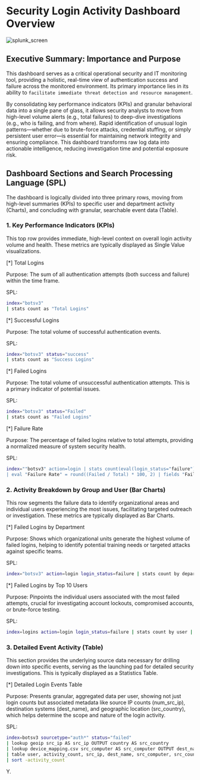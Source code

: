# Security Login Activity Dashboard Overview

![splunk_screen](screenshots/failed_login.png)

## Executive Summary: Importance and Purpose
This dashboard serves as a critical operational security and IT monitoring tool, providing a holistic, real-time view of authentication success and failure across the monitored environment. Its primary importance lies in its ability to `facilitate immediate threat detection and resource management`.

By consolidating key performance indicators (KPIs) and granular behavioral data into a single pane of glass, it allows security analysts to move from high-level volume alerts (e.g., total failures) to deep-dive investigations (e.g., who is failing, and from where). Rapid identification of unusual login patterns—whether due to brute-force attacks, credential stuffing, or simply persistent user error—is essential for maintaining network integrity and ensuring compliance. This dashboard transforms raw log data into actionable intelligence, reducing investigation time and potential exposure risk.

## Dashboard Sections and Search Processing Language (SPL)
The dashboard is logically divided into three primary rows, moving from high-level summaries (KPIs) to specific user and department activity (Charts), and concluding with granular, searchable event data (Table).

### 1. Key Performance Indicators (KPIs)
This top row provides immediate, high-level context on overall login activity volume and health. These metrics are typically displayed as Single Value visualizations.

[*] Total Logins

Purpose: The sum of all authentication attempts (both success and failure) within the time frame.

SPL: 
```bash
index="botsv3" 
| stats count as "Total Logins"

```

[*] Successful Logins

Purpose: The total volume of successful authentication events.

SPL: 
```bash
index="botsv3" status="success" 
| stats count as "Success Logins"

```
[*] Failed Logins

Purpose: The total volume of unsuccessful authentication attempts. This is a primary indicator of potential issues.

SPL: 
```bash
index="botsv3" status="Failed" 
| stats count as "Failed Logins"

```
[*] Failure Rate

Purpose: The percentage of failed logins relative to total attempts, providing a normalized measure of system security health.

SPL: 
```bash
index=""botsv3" action=login | stats count(eval(login_status="failure"))  
| eval "Failure Rate" = round((Failed / Total) * 100, 2) | fields "Failure Rate"
```

### 2. Activity Breakdown by Group and User (Bar Charts)
This row segments the failure data to identify organizational areas and individual users experiencing the most issues, facilitating targeted outreach or investigation. These metrics are typically displayed as Bar Charts.

[*] Failed Logins by Department

Purpose: Shows which organizational units generate the highest volume of failed logins, helping to identify potential training needs or targeted attacks against specific teams.

SPL: 
```bash
index="botsv3" action=login login_status=failure | stats count by department | sort -count
```
[*] Failed Logins by Top 10 Users

Purpose: Pinpoints the individual users associated with the most failed attempts, crucial for investigating account lockouts, compromised accounts, or brute-force testing.

SPL: 
```bash
index=logins action=login login_status=failure | stats count by user | sort -count | head 10
```

### 3. Detailed Event Activity (Table)
This section provides the underlying source data necessary for drilling down into specific events, serving as the launching pad for detailed security investigations. This is typically displayed as a Statistics Table.

[*] Detailed Login Events Table

Purpose: Presents granular, aggregated data per user, showing not just login counts but associated metadata like source IP counts (num_src_ip), destination systems (dest_name), and geographic location (src_country), which helps determine the scope and nature of the login activity.

SPL: 
```bash
index=botsv3 sourcetype="auth*" status="failed" 
| lookup geoip src_ip AS src_ip OUTPUT country AS src_country 
| lookup device_mapping.csv src_computer AS src_computer OUTPUT dest_name 
| table user, activity_count, src_ip, dest_name, src_computer, src_country 
| sort -activity_count
```

Y.